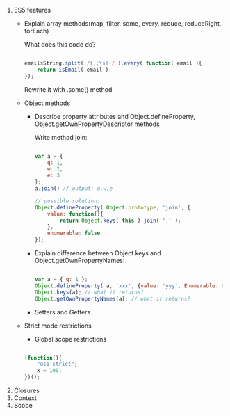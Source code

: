 1. ES5 features
    * Explain array methods(map, filter, some, every, reduce, reduceRight, forEach)
        
        What does this code do?
        ```javascript
        
        emailsString.split( /[,;\s]+/ ).every( function( email ){
            return isEmail( email );
        });
        ```
        Rewrite it with .some() method
    * Object methods
        * Describe property attributes and Object.defineProperty, Object.getOwnPropertyDescriptor methods

            Write method join:
            ```javascript
            
            var a = { 
                q: 1, 
                w: 2,
                e: 3
            };
            a.join() // output: q,w,e
            ```
            
            ```javascript
            // possible solution:
            Object.defineProperty( Object.prototype, 'join', {
                value: function(){
                    return Object.keys( this ).join( ',' );
                },
                enumerable: false
            });
            ```
        * Explain difference between Object.keys and Object.getOwnPropertyNames:
            ```javascript
            
            var a = { q: 1 };
            Object.defineProperty( a, 'xxx', {value: 'yyy', Enumerable: false} );
            Object.keys(a); // what it returns? 
            Object.getOwnPropertyNames(a); // what it returns? 
            ```
        * Setters and Getters
    * Strict mode restrictions
        * Global scope restrictions
        
        ```javascript
        
        (function(){
            "use strict";
            x = 100;
        })();
        ```
2. Closures
3. Context
4. Scope
